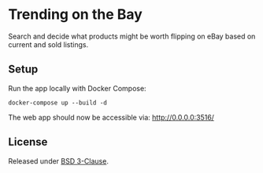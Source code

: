 # Trending on the Bay

Search and decide what products might be worth flipping
on eBay based on current and sold listings.

## Setup

Run the app locally with Docker Compose:

    docker-compose up --build -d

The web app should now be accessible via: http://0.0.0.0:3516/

## License

Released under [BSD 3-Clause](./LICENSE).
